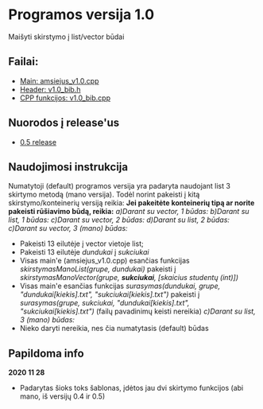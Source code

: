 # Programos versija 1.0
Maišyti skirstymo į list/vector būdai
## Failai:
* [Main: amsiejus_v1.0.cpp](https://github.com/iLoveCepelinai/Objektinis_programavimas/blob/v_1.0/amsiejus_v1.0/amsiejus_v1.0.cpp)
* [Header: v1.0_bib.h](https://github.com/iLoveCepelinai/Objektinis_programavimas/blob/v_1.0/amsiejus_v1.0/v1.0_bib.h)
* [CPP funkcijos: v1.0_bib.cpp](https://github.com/iLoveCepelinai/Objektinis_programavimas/blob/v_1.0/amsiejus_v1.0/v1.0_bib.cpp)
## Nuorodos į release'us
* [0.5 release](https://github.com/iLoveCepelinai/Objektinis_programavimas/releases/tag/0.51)
## Naudojimosi instrukcija
Numatytoji (default) programos versija yra padaryta naudojant list 3 skirtymo metodą (mano versija). Todėl norint pakeisti į kitą skirstymo/konteinerių versiją reikia:
**Jei pakeitėte konteinerių tipą ar norite pakeisti rūšiavimo būdą, reikia:**
*a)Darant su vector, 1 būdas:*
*b)Darant su list, 1 būdas:*
*c)Darant su vector, 2 būdas:*
*d)Darant su list, 2 būdas:*
*c)Darant su vector, 3 (mano) būdas:*
* Pakeisti 13 eilutėje į vector vietoje list;
* Pakeisti 13 eilutėje *dundukai* į *sukciukai*
* Visas main'e (amsiejus_v1.0.cpp) esančias funkcijas *skirstymasManoList(grupe, dundukai)* pakeisti į *skirstymasManoVector(grupe, **sukciukai**, [skaicius studentų (int)])*
* Visas main'e esančias funkcijas *surasymas(dundukai, grupe, "dundukai[kiekis].txt", "sukciukai[kiekis].txt")* pakeisti į *surasymas(grupe, sukciukai, "dundukai[kiekis].txt", "sukciukai[kiekis].txt")* (failų pavadinimų keisti nereikia)
*c)Darant su list, 3 (mano) būdas:*
* Nieko daryti nereikia, nes čia numatytasis (default) būdas
## Papildoma info
**2020 11 28**
* Padarytas šioks toks šablonas, įdėtos jau dvi skirtymo funkcijos (abi mano, iš versijų 0.4 ir 0.5)
